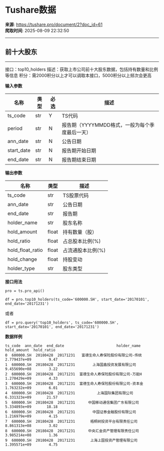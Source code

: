 # Tushare数据

**来源**: https://tushare.pro/document/2?doc_id=61  
**爬取时间**: 2025-08-09 22:32:50

---

## 前十大股东

---

接口：top10\_holders
描述：获取上市公司前十大股东数据，包括持有数量和比例等信息
积分：需2000积分以上才可以调取本接口，5000积分以上频次会更高

**输入参数**

| 名称 | 类型 | 必选 | 描述 |
| --- | --- | --- | --- |
| ts\_code | str | Y | TS代码 |
| period | str | N | 报告期（YYYYMMDD格式，一般为每个季度最后一天） |
| ann\_date | str | N | 公告日期 |
| start\_date | str | N | 报告期开始日期 |
| end\_date | str | N | 报告期结束日期 |

**输出参数**

| 名称 | 类型 | 描述 |
| --- | --- | --- |
| ts\_code | str | TS股票代码 |
| ann\_date | str | 公告日期 |
| end\_date | str | 报告期 |
| holder\_name | str | 股东名称 |
| hold\_amount | float | 持有数量（股） |
| hold\_ratio | float | 占总股本比例(%) |
| hold\_float\_ratio | float | 占流通股本比例(%) |
| hold\_change | float | 持股变动 |
| holder\_type | str | 股东类型 |

**接口用法**

```
pro = ts.pro_api()

df = pro.top10_holders(ts_code='600000.SH', start_date='20170101', end_date='20171231')
```

或者

```
df = pro.query('top10_holders', ts_code='600000.SH', start_date='20170101', end_date='20171231')
```

**数据样例**

```
ts_code  ann_date  end_date                        holder_name   hold_amount  hold_ratio
0  600000.SH  20180428  20171231   富德生命人寿保险股份有限公司-传统  2.779437e+09        9.47
1  600000.SH  20180428  20171231        上海国鑫投资发展有限公司  9.455690e+08        3.22
2  600000.SH  20180428  20171231  富德生命人寿保险股份有限公司-万能H  1.270429e+09        4.33
3  600000.SH  20180428  20171231  富德生命人寿保险股份有限公司-资本金  1.763232e+09        6.01
4  600000.SH  20180428  20171231          上海国际集团有限公司  6.331323e+09       21.57
5  600000.SH  20180428  20171231      中国移动通信集团广东有限公司  5.334893e+09       18.18
6  600000.SH  20180428  20171231        中国证券金融股份有限公司  1.216979e+09        4.15
7  600000.SH  20180428  20171231       梧桐树投资平台有限责任公司  8.861313e+08        3.02
8  600000.SH  20180428  20171231      中央汇金资产管理有限责任公司  3.985214e+08        1.36
9  600000.SH  20180428  20171231       上海上国投资产管理有限公司  1.395571e+09        4.75
```
